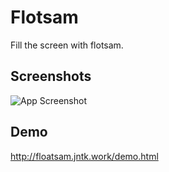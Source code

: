 
# Flotsam

Fill the screen with flotsam.


## Screenshots

![App Screenshot](http://floatsam.jntk.work/screenshot/main.png)


## Demo

http://floatsam.jntk.work/demo.html




